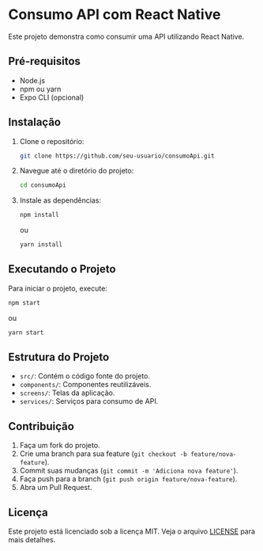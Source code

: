 # Consumo API com React Native

Este projeto demonstra como consumir uma API utilizando React Native.

## Pré-requisitos

- Node.js
- npm ou yarn
- Expo CLI (opcional)

## Instalação

1. Clone o repositório:
    ```sh
    git clone https://github.com/seu-usuario/consumoApi.git
    ```
2. Navegue até o diretório do projeto:
    ```sh
    cd consumoApi
    ```
3. Instale as dependências:
    ```sh
    npm install
    ```
    ou
    ```sh
    yarn install
    ```

## Executando o Projeto

Para iniciar o projeto, execute:
```sh
npm start
```
ou
```sh
yarn start
```

## Estrutura do Projeto

- `src/`: Contém o código fonte do projeto.
- `components/`: Componentes reutilizáveis.
- `screens/`: Telas da aplicação.
- `services/`: Serviços para consumo de API.

## Contribuição

1. Faça um fork do projeto.
2. Crie uma branch para sua feature (`git checkout -b feature/nova-feature`).
3. Commit suas mudanças (`git commit -m 'Adiciona nova feature'`).
4. Faça push para a branch (`git push origin feature/nova-feature`).
5. Abra um Pull Request.

## Licença

Este projeto está licenciado sob a licença MIT. Veja o arquivo [LICENSE](LICENSE) para mais detalhes.